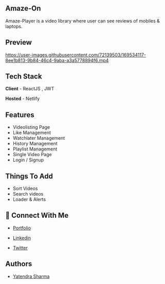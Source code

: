 ## Amaze-On
Amaze-Player is a video library where user can see reviews of mobiles & laptops.

## Preview
https://user-images.githubusercontent.com/72139503/169534117-8ee1b813-9b84-46c4-9aba-a3a5778894f6.mp4

## Tech Stack

**Client** - ReactJS , JWT

**Hosted** - Netlify



## Features

- Videolisting Page
- Like Management
- Watchlater Management
- History Management
- Playlist Management
- Single Video Page
- Login / Signup

## Things To Add

- Sort Videos
- Search videos
- Loader & Alerts
## 🔗 Connect With Me

- [Portfolio](https://yatendrasharma.netlify.app/)

- [Linkedin](https://www.linkedin.com/in/yatendra-sharma-5177091aa/)

- [Twitter](https://twitter.com/yaten_sharma)


## Authors

- [Yatendra Sharma](https://github.com/sharmayatendra)

